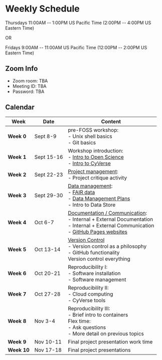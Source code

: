 # Weekly Schedule

Thursdays 11:00AM -- 1:00PM US Pacific Time (2:00PM -- 4:00PM US
Eastern Time)

OR

Fridays 9:00AM -- 11:00AM US Pacific Time (12:00PM -- 2:00PM US
Eastern Time)

## Zoom Info

- Zoom room: TBA
- Meeting ID: TBA
- Password: TBA

## Calendar

| Week | Date | Content |
|---|---|---|
| **Week 0** | Sept 8-9 | pre-FOSS workshop: <br> - Unix shell basics <br> - Git basics |
| **Week 1** | Sept 15-16 | Workshop introduction: <br> - [Intro to Open Science](01_intro_open_sci.md) <br> - [Intro to CyVerse](01_intro_open_sci.md#introduction-to-cyverse) |
| **Week 2** | Sept 22-23 | [Project management](02_project_management.md): <br> - Project critique activity |
| **Week 3** | Sept 29-30 | [Data management](03_managing_data.md): <br> - [FAIR data](03_managing_data.md#fair-data) <br> - [Data Management Plans](03_managing_data.md#data-management-plans) <br> - Intro to Data Store |
| **Week 4** | Oct 6-7 | [Documentation / Communication](04_documentation_communication.md): <br> - Internal + External Documentation <br> - Internal + External Communication <br> - [GitHub Pages websites](documentation/githubpages.md) |
| **Week 5** | Oct 13-14 | [Version Control](05_version_control.md) <br> - Version control as a philosophy <br> - GitHub functionality <br> Version control everything | 
| **Week 6** | Oct 20-21 | Reproducibility I: <br> - Software installation <br> - Software management |
| **Week 7** | Oct 27-28 | Reproducibility II: <br> - Cloud computing <br> - CyVerse tools |
| **Week 8** | Nov 3-4 | Reproducibility III: <br>  - Brief intro to containers <br> Flex time: <br> - Ask questions <br> - More detail on previous topics |
| **Week 9** |  Nov 10-11 | Final project presentation work time |
| **Week 10** | Nov 17-18 | Final project presentations |